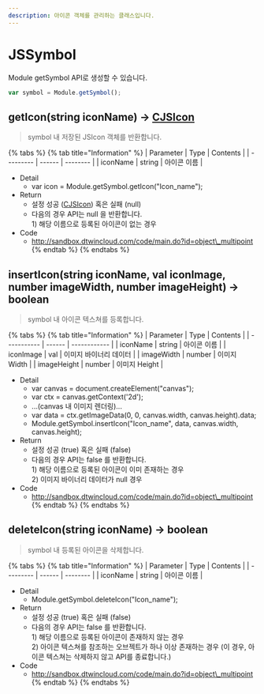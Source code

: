```yaml
---
description: 아이콘 객체를 관리하는 클래스입니다.
---
```


# JSSymbol

Module getSymbol API로 생성할 수 있습니다.

```javascript
var symbol = Module.getSymbol();
```

## getIcon(string iconName) → [CJSIcon](CJSIcon.md)

> symbol 내 저장된 JSIcon 객체를 반환합니다.

{% tabs %}
{% tab title="Information" %}
| Parameter | Type   | Contents |
| --------- | ------ | -------- |
| iconName  | string | 아이콘 이름   |

* Detail
  * var icon = Module.getSymbol.getIcon("Icon\_name");
* Return
  * 설정 성공 ([CJSIcon](CJSIcon.md)) 혹은 실패 (null)
  * 다음의 경우 API는 null 을 반환합니다.\
    1\) 해당 이름으로 등록된 아이콘이 없는 경우
* Code
  * http://sandbox.dtwincloud.com/code/main.do?id=object\_multipoint
{% endtab %}
{% endtabs %}

## insertIcon(string iconName, val iconImage, number imageWidth, number imageHeight) → boolean

> symbol 내 아이콘 텍스쳐를 등록합니다.

{% tabs %}
{% tab title="Information" %}
| Parameter   | Type   | Contents     |
| ----------- | ------ | ------------ |
| iconName    | string | 아이콘 이름       |
| iconImage   | val    | 이미지 바이너리 데이터 |
| imageWidth  | number | 이미지 Width    |
| imageHeight | number | 이미지 Height   |

* Detail
  * var canvas = document.createElement("canvas");
  * var ctx = canvas.getContext('2d');
  * ...(canvas 내 이미지 렌더링)...
  * var data = ctx.getImageData(0, 0, canvas.width, canvas.height).data;
  * Module.getSymbol.insertIcon("Icon\_name", data, canvas.width, canvas.height);
* Return
  * 설정 성공 (true) 혹은 실패 (false)
  * 다음의 경우 API는 false 를 반환합니다.\
    1\) 해당 이름으로 등록된 아이콘이 이미 존재하는 경우\
    2\) 이미지 바이너리 데이터가 null 경우
* Code
  * http://sandbox.dtwincloud.com/code/main.do?id=object\_multipoint
{% endtab %}
{% endtabs %}

## deleteIcon(string iconName) → boolean

> symbol 내 등록된 아이콘을 삭제합니다.

{% tabs %}
{% tab title="Information" %}
| Parameter | Type   | Contents |
| --------- | ------ | -------- |
| iconName  | string | 아이콘 이름   |

* Detail
  * Module.getSymbol.deleteIcon("Icon\_name");
* Return
  * 설정 성공 (true) 혹은 실패 (false)
  * 다음의 경우 API는 false 를 반환합니다.\
    1\) 해당 이름으로 등록된 아이콘이 존재하지 않는 경우\
    2\) 아이콘 텍스쳐를 참조하는 오브젝트가 하나 이상 존재하는 경우 (이 경우, 아이콘 텍스쳐는 삭제하지 않고 API를 종료합니다.)
* Code
  * http://sandbox.dtwincloud.com/code/main.do?id=object\_multipoint
{% endtab %}
{% endtabs %}
